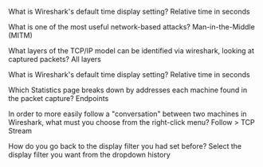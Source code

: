 What is Wireshark's default time display setting?
	Relative time in seconds

What is one of the most useful network-based attacks?
	Man-in-the-Middle (MITM)

What layers of the TCP/IP model can be identified via wireshark, looking at captured packets?
	All layers

What is Wireshark's default time display setting?
	Relative time in seconds

Which Statistics page breaks down by addresses each machine found in the packet capture?
	Endpoints

In order to more easily follow a "conversation" between two machines in Wireshark, what must you choose from the right-click menu?
	Follow > TCP Stream

How do you go back to the display filter you had set before?
	Select the display filter you want from the dropdown history
